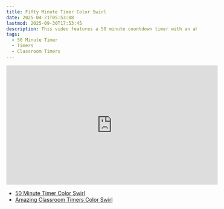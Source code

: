 ```yaml
---
title: Fifty Minute Timer Color Swirl
date: 2025-04-21T05:53:08
lastmod: 2025-09-30T17:53:45
description: This video features a 50 minute countdown timer with an abstract rainbow color swirl animated background.
tags:
  - 50 Minute Timer
  - Timers
  - Classroom Timers
---
```


<div class="iframe-16-9-container">
<iframe class="youTubeIframe" width="560" height="315" src="https://www.youtube.com/embed/Irs5T6sGZKE" title="YouTube video player" frameborder="0" allow="accelerometer; autoplay; clipboard-write; encrypted-media; gyroscope; picture-in-picture; web-share" referrerpolicy="strict-origin-when-cross-origin" allowfullscreen></iframe>
</div>

- [50 Minute Timer Color Swirl](https://youtu.be/Irs5T6sGZKE)
- [Amazing Classroom Timers Color Swirl](../amazing-classroom-timers-color-swirl.md)
